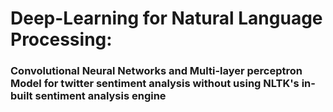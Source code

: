 # Deep-Learning for Natural Language Processing:
### Convolutional Neural Networks and Multi-layer perceptron Model for twitter sentiment analysis without using NLTK's in-built sentiment analysis engine
